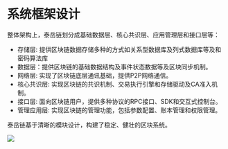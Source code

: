 # 系统框架设计

整体架构上，泰岳链划分成基础数据层、核心共识层、应用管理层和接口层等：

+ 存储层: 提供区块链数据存储多种的方式如关系型数据库及列式数据库等及和密码算法库
+ 数据层：提供区块链的基础数据结构及事件状态数据等及区块同步机制。
+ 网络层: 实现了区块链底层通讯基础，提供P2P网络通信。
+ 核心共识层: 实现区块链的共识机制、交易执行引擎和存储驱动及CA准入机制。
+ 接口层: 面向区块链用户，提供多种协议的RPC接口、SDK和交互式控制台。
+ 管理应用层: 实现区块链的管理功能，包括参数配置、账本管理和权限管理。

泰岳链基于清晰的模块设计，构建了稳定、健壮的区块系统。

![](https://upload-images.jianshu.io/upload_images/19966461-f835eb93bd8d3475.png?imageMogr2/auto-orient/strip%7CimageView2/2/w/1240)